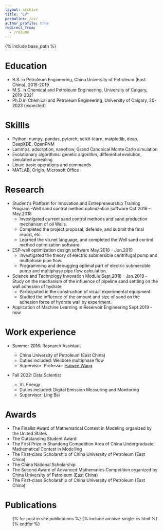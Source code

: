 ```yaml
---
layout: archive
title: "CV"
permalink: /cv/
author_profile: true
redirect_from:
  - /resume
---
```


{% include base_path %}

Education
======
* B.S. in Petroleum Engineering, China University of Petroleum (East China), 2015-2019
* M.S. in Chemical and Petroleum Engineering, University of Calgary, 2019-2021
* Ph.D in Chemical and Petroleum Engineering, University of Calgary, 20-2023 (expected)

Skillls
======
* Python: numpy, pandas, pytorch, scikit-learn, matplotlib, deap, DeepXDE, OpenPNM
* Lammps: adsorption, nanoflow, Grand Canonical Monte Carlo simulation
* Evolutionary algorithms: genetic algorithm, differential evolution, simulated annealing
* Linux: basic operations and commands
* MATLAB, Origin, Microsoft Office

Research
======
* Student's Platform for Innovation and Entrepreneurship Training Program
  -Well sand control method optimization software Oct.2016 - May.2018
    * Investigated current sand control methods and sand production mechanism of oil Wells.
    * Completed the project proposal, defense, and submit the final report, etc.
    * Learned the vb.net language, and completed the Well sand control method optimization software
* ESP-well optimization design software  May.2018 – Jun.2019
    * Investigated the theory of electric submersible centrifugal pump and multiphase pipe flow.
    * Programming and debugging optimal part of electric submersible pump and multiphase pipe flow calculation.
* Science and Technology Innovation Module Sept.2018 - Jan.2019
  -Study on the mechanism of the influence of pipeline sand settling on the wall adhesion of hydrate
    * Participated in the construction of visual experimental equipment.
    * Studied the influence of the amount and size of sand on the adhesion force of hydrate wall by experiment.
* Application of Machine Learning in Reservoir Engineering Sept.2019 - now

Work experience
======
* Summer 2016: Research Assistant
  * China University of Petroleum (East China)
  * Duties included: Wellbore multiphase flow
  * Supervisor: Professor [Haiwen Wang](https://pe.upc.edu.cn/_s234/2016/0429/c14042a196688/page.psp)

* Fall 2022: Data Scientist
  * VL Energy
  * Duties included: Digital Emission Measuring and Monitoring
  * Supervisor: Ling Bai

Awards
======
* The Finalist Award of Mathematical Contest in Modeling organized by the United States
* The Outstanding Student Award
* The First Prize in Shandong Competition Area of China Undergraduate Mathematical Contest in Modelling
* The First-class Scholarship of China University of Petroleum (East China)
* The China National Scholarship
* The Second Award of Advanced Mathematics Competition organized by China University of Petroleum (East China)
* The First-class Scholarship of China University of Petroleum (East China)

Publications
======
  <ul>{% for post in site.publications %}
    {% include archive-single-cv.html %}
  {% endfor %}</ul>

